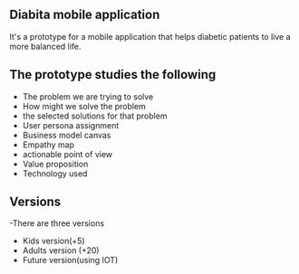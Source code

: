 ## Diabita mobile application 
It's a prototype for a mobile application that helps diabetic patients to live a more balanced life.


 
 

 
## The prototype studies the following
 - The problem we are trying to solve 
 - How might we solve the problem 
 - the selected solutions for that problem  
 - User persona assignment
 - Business model canvas  
 - Empathy map  
 - actionable point of view  
 - Value proposition 
 - Technology used 

 ## Versions
-There are three versions
 - Kids version(+5)  
 - Adults version (+20) 
 - Future version(using IOT) 
 







